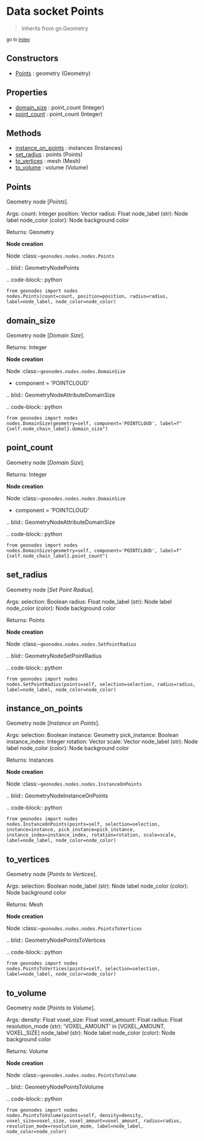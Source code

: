 
# Data socket Points

> Inherits from gn.Geometry
  
<sub>go to [index](../index.md)</sub>



## Constructors

- [Points](#points) : geometry (Geometry)

## Properties

- [domain_size](#domain_size) : point_count (Integer)
- [point_count](#point_count) : point_count (Integer)

## Methods

- [instance_on_points](#instance_on_points) : instances (Instances)
- [set_radius](#set_radius) : points (Points)
- [to_vertices](#to_vertices) : mesh (Mesh)
- [to_volume](#to_volume) : volume (Volume)

## Points

Geometry node [*Points*].


  Args:
    count: Integer
    position: Vector
    radius: Float
    node_label (str): Node label
    node_color (color): Node background color
    
  Returns:
    Geometry
    
  **Node creation**
  
  Node :class:`~geonodes.nodes.nodes.Points`
  
  
  .. blid:: GeometryNodePoints
  
  .. code-block:: python
  
    from geonodes import nodes
    nodes.Points(count=count, position=position, radius=radius, label=node_label, node_color=node_color)
    

## domain_size

Geometry node [*Domain Size*].



  Returns:
    Integer
    
  **Node creation**
  
  Node :class:`~geonodes.nodes.nodes.DomainSize`
  
  - component = 'POINTCLOUD'
    
  .. blid:: GeometryNodeAttributeDomainSize
  
  .. code-block:: python
  
    from geonodes import nodes
    nodes.DomainSize(geometry=self, component='POINTCLOUD', label=f"{self.node_chain_label}.domain_size")
    

## point_count

Geometry node [*Domain Size*].



  Returns:
    Integer
    
  **Node creation**
  
  Node :class:`~geonodes.nodes.nodes.DomainSize`
  
  - component = 'POINTCLOUD'
    
  .. blid:: GeometryNodeAttributeDomainSize
  
  .. code-block:: python
  
    from geonodes import nodes
    nodes.DomainSize(geometry=self, component='POINTCLOUD', label=f"{self.node_chain_label}.point_count")
    

## set_radius

Geometry node [*Set Point Radius*].


  Args:
    selection: Boolean
    radius: Float
    node_label (str): Node label
    node_color (color): Node background color
    
  Returns:
    Points
    
  **Node creation**
  
  Node :class:`~geonodes.nodes.nodes.SetPointRadius`
  
  
  .. blid:: GeometryNodeSetPointRadius
  
  .. code-block:: python
  
    from geonodes import nodes
    nodes.SetPointRadius(points=self, selection=selection, radius=radius, label=node_label, node_color=node_color)
    

## instance_on_points

Geometry node [*Instance on Points*].


  Args:
    selection: Boolean
    instance: Geometry
    pick_instance: Boolean
    instance_index: Integer
    rotation: Vector
    scale: Vector
    node_label (str): Node label
    node_color (color): Node background color
    
  Returns:
    Instances
    
  **Node creation**
  
  Node :class:`~geonodes.nodes.nodes.InstanceOnPoints`
  
  
  .. blid:: GeometryNodeInstanceOnPoints
  
  .. code-block:: python
  
    from geonodes import nodes
    nodes.InstanceOnPoints(points=self, selection=selection, instance=instance, pick_instance=pick_instance, instance_index=instance_index, rotation=rotation, scale=scale, label=node_label, node_color=node_color)
    

## to_vertices

Geometry node [*Points to Vertices*].


  Args:
    selection: Boolean
    node_label (str): Node label
    node_color (color): Node background color
    
  Returns:
    Mesh
    
  **Node creation**
  
  Node :class:`~geonodes.nodes.nodes.PointsToVertices`
  
  
  .. blid:: GeometryNodePointsToVertices
  
  .. code-block:: python
  
    from geonodes import nodes
    nodes.PointsToVertices(points=self, selection=selection, label=node_label, node_color=node_color)
    

## to_volume

Geometry node [*Points to Volume*].


  Args:
    density: Float
    voxel_size: Float
    voxel_amount: Float
    radius: Float
    resolution_mode (str): 'VOXEL_AMOUNT' in [VOXEL_AMOUNT, VOXEL_SIZE]
    node_label (str): Node label
    node_color (color): Node background color
    
  Returns:
    Volume
    
  **Node creation**
  
  Node :class:`~geonodes.nodes.nodes.PointsToVolume`
  
  
  .. blid:: GeometryNodePointsToVolume
  
  .. code-block:: python
  
    from geonodes import nodes
    nodes.PointsToVolume(points=self, density=density, voxel_size=voxel_size, voxel_amount=voxel_amount, radius=radius, resolution_mode=resolution_mode, label=node_label, node_color=node_color)
    
